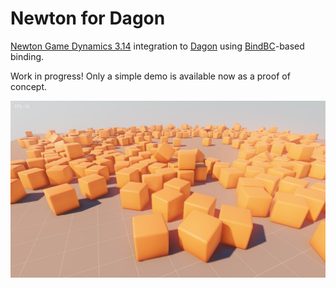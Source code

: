 # Newton for Dagon 
[Newton Game Dynamics 3.14](https://github.com/MADEAPPS/newton-dynamics) integration to [Dagon](https://github.com/gecko0307/dagon) using [BindBC](https://github.com/BindBC/bindbc-loader)-based binding. 

Work in progress! Only a simple demo is available now as a proof of concept.

![Screenshot](screenshot.jpg)